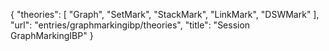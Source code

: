 {
    "theories": [
        "Graph",
        "SetMark",
        "StackMark",
        "LinkMark",
        "DSWMark"
    ],
    "url": "entries/graphmarkingibp/theories",
    "title": "Session GraphMarkingIBP"
}